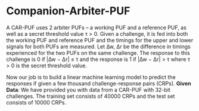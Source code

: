 # Companion-Arbiter-PUF
A CAR-PUF uses 2 arbiter PUFs – a working PUF and a reference PUF, as well as a secret threshold value τ > 0. 
Given a challenge, it is fed into both the working PUF and reference PUF and the timings for the upper and lower signals for both PUFs are measured. 
Let ∆w, ∆r be the difference in timings experienced for the two PUFs on the same challenge. 
The response to this challenge is 0 if |∆w − ∆r| ≤ τ and the response is 1 if |∆w − ∆r| > τ where τ > 0 is the secret threshold value.

Now our job is to build a linear machine learning model to predict the responses if given a few thousand challenge-response pairs (CRPs). 
**Given Data**: We have provided you with data from a CAR-PUF with 32-bit challenges. The training set consists of 40000 CRPs and the test set consists of 10000 CRPs.
